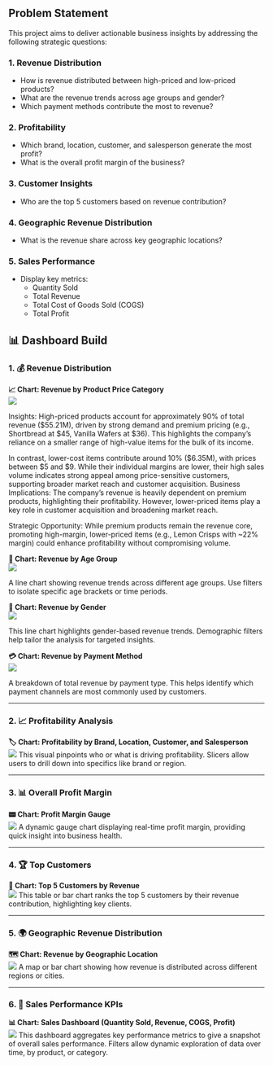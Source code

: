 ## Problem Statement

This project aims to deliver actionable business insights by addressing the following strategic questions:

### 1. Revenue Distribution
- How is revenue distributed between high-priced and low-priced products?
- What are the revenue trends across age groups and gender?
- Which payment methods contribute the most to revenue?

### 2. Profitability
- Which brand, location, customer, and salesperson generate the most profit?
- What is the overall profit margin of the business?

### 3. Customer Insights
- Who are the top 5 customers based on revenue contribution?

### 4. Geographic Revenue Distribution
- What is the revenue share across key geographic locations?

### 5. Sales Performance
- Display key metrics:
  - Quantity Sold
  - Total Revenue
  - Total Cost of Goods Sold (COGS)
  - Total Profit

## 📊 Dashboard Build

### 1. 💰 Revenue Distribution

**📈 Chart: Revenue by Product Price Category**  
![](../screenshots/Price_Category.png)

Insights:
High-priced products account for approximately 90% of total revenue ($55.21M), driven by strong demand and premium pricing (e.g., Shortbread at $45, Vanilla Wafers at $36). This highlights the company’s reliance on a smaller range of high-value items for the bulk of its income.

In contrast, lower-cost items contribute around 10% ($6.35M), with prices between $5 and $9. While their individual margins are lower, their high sales volume indicates strong appeal among price-sensitive customers, supporting broader market reach and customer acquisition.
Business Implications:
The company’s revenue is heavily dependent on premium products, highlighting their profitability. However, lower-priced items play a key role in customer acquisition and broadening market reach.

Strategic Opportunity: While premium products remain the revenue core, promoting high-margin, lower-priced items (e.g., Lemon Crisps with ~22% margin) could enhance profitability without compromising volume.


**👥 Chart: Revenue by Age Group**  
![](../screenshots/Revenue_by_Age_Group.png)

A line chart showing revenue trends across different age groups. Use filters to isolate specific age brackets or time periods.

**🚻 Chart: Revenue by Gender**  
![](../screenshots/Revenue_by_Gender_1.png) 

This line chart highlights gender-based revenue trends. Demographic filters help tailor the analysis for targeted insights.

**💳 Chart: Revenue by Payment Method**  
![](../screenshots/Revenue_by_Payment_Method_1.png)

A breakdown of total revenue by payment type. This helps identify which payment channels are most commonly used by customers.

---

### 2. 📈 Profitability Analysis

**🏷️ Chart: Profitability by Brand, Location, Customer, and Salesperson**  
 ![](../screenshots/Profitability_trend.png)
This visual pinpoints who or what is driving profitability. Slicers allow users to drill down into specifics like brand or region.

---

### 3. 📊 Overall Profit Margin

**📟 Chart: Profit Margin Gauge**  
![](../screenshots/Profit_Margin.png)
A dynamic gauge chart displaying real-time profit margin, providing quick insight into business health.

---

### 4. 🏆 Top Customers

**👑 Chart: Top 5 Customers by Revenue**  
![](../screenshots/Top_Customers.png) 
This table or bar chart ranks the top 5 customers by their revenue contribution, highlighting key clients.

---

### 5. 🌍 Geographic Revenue Distribution

**🗺️ Chart: Revenue by Geographic Location**  
![](../screenshots/Revenue_By_Geographic_location.png)
A map or bar chart showing how revenue is distributed across different regions or cities.

---

### 6. 📌 Sales Performance KPIs

**📊 Chart: Sales Dashboard (Quantity Sold, Revenue, COGS, Profit)**  
![](../screenshots/Sales_Performance.png)
This dashboard aggregates key performance metrics to give a snapshot of overall sales performance. Filters allow dynamic exploration of data over time, by product, or category.
